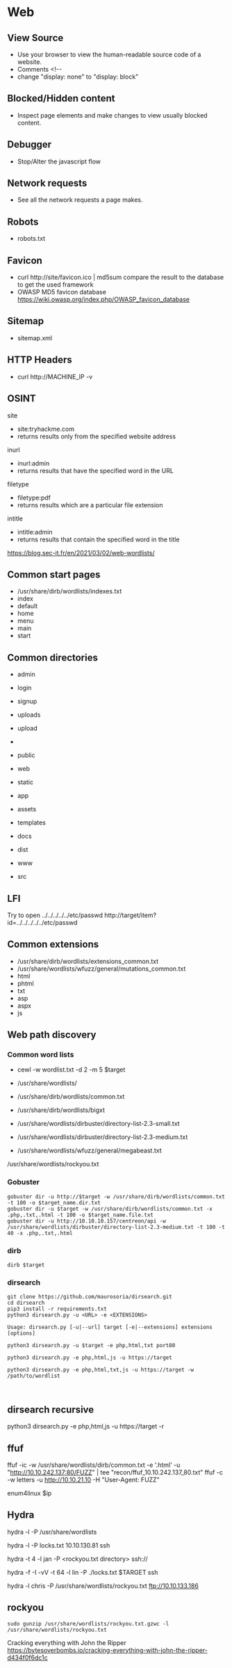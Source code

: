 # Web

## View Source
- Use your browser to view the human-readable source code of a website.
- Comments <!--
- change "display: none"  to "display: block"

## Blocked/Hidden content
- Inspect page elements and make changes to view usually blocked content.

## Debugger
- Stop/Alter the javascript flow

## Network requests
- See all the network requests a page makes.

## Robots
- robots.txt

## Favicon
- curl http://site/favicon.ico | md5sum
compare the result to the database to get the used framework
- OWASP MD5 favicon database https://wiki.owasp.org/index.php/OWASP_favicon_database

## Sitemap
- sitemap.xml

## HTTP Headers
- curl http://MACHINE_IP -v

## OSINT

site
- site:tryhackme.com
- returns results only from the specified website address

inurl
- inurl:admin
- returns results that have the specified word in the URL

filetype
- filetype:pdf
- returns results which are a particular file extension

intitle
- intitle:admin
- returns results that contain the specified word in the title

https://blog.sec-it.fr/en/2021/03/02/web-wordlists/

## Common start pages
- /usr/share/dirb/wordlists/indexes.txt
- index
- default
- home
- menu
- main
- start

## Common directories
- admin
- login
- signup
- uploads
- upload
- 


- public
- web
- static
- app
- assets
- templates
- docs
- dist
- www
- src


## LFI
Try to open  ../../../../../etc/passwd
http://target/item?id=../../../../../etc/passwd

## Common extensions
- /usr/share/dirb/wordlists/extensions_common.txt
- /usr/share/wordlists/wfuzz/general/mutations_common.txt
- html
- phtml
- txt
- asp
- aspx
- js


## Web path discovery

### Common word lists
- cewl -w wordlist.txt -d 2 -m 5 $target

- /usr/share/wordlists/
- /usr/share/dirb/wordlists/common.txt
- /usr/share/dirb/wordlists/bigxt
- /usr/share/wordlists/dirbuster/directory-list-2.3-small.txt
- /usr/share/wordlists/dirbuster/directory-list-2.3-medium.txt
- /usr/share/wordlists/wfuzz/general/megabeast.txt


/usr/share/wordlists/rockyou.txt

### Gobuster
```
gobuster dir -u http://$target -w /usr/share/dirb/wordlists/common.txt -t 100 -o $target_name.dir.txt
gobuster dir -u $target -w /usr/share/dirb/wordlists/common.txt -x .php,.txt,.html -t 100 -o $target_name.file.txt
gobuster dir -u http://10.10.10.157/centreon/api -w /usr/share/wordlists/dirbuster/directory-list-2.3-medium.txt -t 100 -t 40 -x .php,.txt,.html

```


### dirb
```
dirb $target
```

###  dirsearch

```
git clone https://github.com/maurosoria/dirsearch.git
cd dirsearch
pip3 install -r requirements.txt
python3 dirsearch.py -u <URL> -e <EXTENSIONS>

Usage: dirsearch.py [-u|--url] target [-e|--extensions] extensions [options]

python3 dirsearch.py -u $target -e php,html,txt port80

python3 dirsearch.py -e php,html,js -u https://target

python3 dirsearch.py -e php,html,txt,js -u https://target -w /path/to/wordlist



```

## dirsearch recursive
python3 dirsearch.py -e php,html,js -u https://target -r


## ffuf
ffuf -ic -w /usr/share/wordlists/dirb/common.txt -e '.html' -u "http://10.10.242.137:80/FUZZ" | tee "recon/ffuf_10.10.242.137_80.txt"
ffuf -c -w letters -u http://10.10.21.10 -H "User-Agent: FUZZ"




enum4linux $ip


## Hydra


hydra -l <username> -P /usr/share/wordlists

hydra -l <username> -P locks.txt 10.10.130.81 ssh

hydra -t 4 -l jan -P <rockyou.txt directory> ssh://<MACHINE IP>

hydra -f -I -vV -t 64 -l lin -P ./locks.txt $TARGET ssh

hydra -l chris -P /usr/share/wordlists/rockyou.txt ftp://10.10.133.186



## rockyou
```
sudo gunzip /usr/share/wordlists/rockyou.txt.gzwc -l /usr/share/wordlists/rockyou.txt
```




Cracking everything with John the Ripper
https://bytesoverbombs.io/cracking-everything-with-john-the-ripper-d434f0f6dc1c



